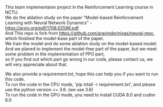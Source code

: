 This team implementaion project in the Reinforcement Learning course in NCTU.<br />
We do the ablation study on the paper "Model-based Reinforcement Learning with Neural Network Dynamics" -  https://arxiv.org/pdf/1708.02596.pdf <br />
And This repo is fork from https://github.com/aravindsrinivas/neural-mpc, which finished the model-base part of the paper. <br />
We train the model and do some ablation study on the model-based model.<br />
And we planed to implement the model-free part of the paper, but we meet some problem in the implementation of PPO part,<br />
so if you find out which part go wrong in our code, please contact us, we will very appreciate about that.

We also provide a requirement.txt, hope this can help you if you want to run this code.<br />
To run the code in the CPU mode, 'pip intall -r requirement.txt', and please use the python version <= 3.6. (we use 3.6)<br />
To run the code in the GPU mode, you need to install CUDA 8.0 and cudnn 6.0 <br />


